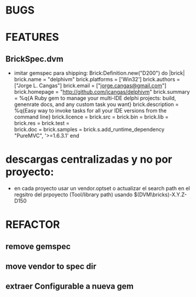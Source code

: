 # BUGS

# FEATURES

## BrickSpec.dvm
-   imitar gemspec para shipping:
        Brick:Definition.new("D200") do |brick|
            brick.name        = "delphivm"
            brick.platforms   = ['Win32']
            brick.authors     = ["Jorge L. Cangas"]
            brick.email       = ["jorge.cangas@gmail.com"]
            brick.homepage    = "http://github.com/jcangas/delphivm"
            brick.summary     = %q{A Ruby gem to manage your multi-IDE delphi projects: build, genenrate docs, and any custom task you want}
            brick.description = %q{Easy way to invoke tasks for all your IDE versions from the command line}
            brick.licence   = 
            brick.src   =
            brick.bin   =
            brick.lib   =
            brick.res   =
            brick.test  =  
            brick.doc   =
            brick.samples     =
            brick.s.add_runtime_dependency "PureMVC", '>=1.6.3.1'
        end

# descargas centralizadas y no por proyecto:
-   en cada proyecto usar un vendor.optset o actualizar el search path
    en el regsitro del prpoyecto (Tool/library path) usando
    \$(DVM\bricks)-X.Y.Z-D150

# REFACTOR

## remove gemspec
## move vendor to spec dir
## extraer Configurable a nueva gem
